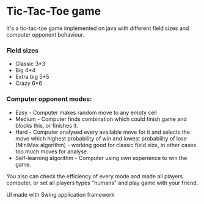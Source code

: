 # Tic-Tac-Toe game

It's a tic-tac-toe game implemented on java with different field sizes and computer opponent behaviour. 

### Field sizes
* Classic 3*3
* Big 4*4
* Extra big 5*5 
* Crazy 6*6

### Computer opponent modes:
* Easy - Computer makes random move to any empty cell
* Medium - Computer finds combination which could finish game and blocks this, or finishes it. 
* Hard - Computer analysed every available move for it and selects the move which highest probability of win and lowest probability of lose (MiniMax algorithm) - working good for classic field size, in other cases too much moves for analyse.
* Self-learning algorithm - Computer using own experience to win the game.

You also can check the efficiency of every mode and made all players computer, or set all players types "humans" and play game with your friend. 

UI made with Swing application framework
